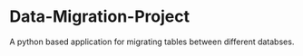 # Data-Migration-Project
A python based application for migrating tables between different databses.
